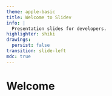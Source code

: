 ```yaml
---
theme: apple-basic
title: Welcome to Slidev
info: |
  Presentation slides for developers.
highlighter: shiki
drawings:
  persist: false
transition: slide-left
mdc: true
---
```


# Welcome
